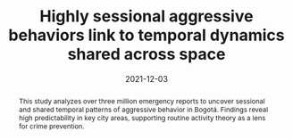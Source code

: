 ---
title:          "Highly sessional aggressive behaviors link to temporal dynamics shared across space"
date:           2021-12-03
selected:       false
pub:            "IEEE Access"
pub_date:       "2021"
type: "journal"
abstract: >-
  This study analyzes over three million emergency reports to uncover sessional and shared temporal patterns of aggressive behavior in Bogotá. Findings reveal high predictability in key city areas, supporting routine activity theory as a lens for crime prevention.

cover:          /assets/images/covers/higly.gif

pub_last: '<span class="badge badge-pill badge-publication" style="background-color:#f39c12;"><i class="fas fa-user-shield me-1"></i> Security & Behavior</span>'

authors:
  - Jorge Victorino
  - Jorge Rudas 
  - Ana María Reyes
  - Cristian Pulido
  - Luisa Fernanda Chaparro
  - Camilo Estrada
  - Luz Ángela Narváez
  - Francisco Gómez

links:
  Paper: https://doi.org/10.1109/ACCESS.2021.3132501
---